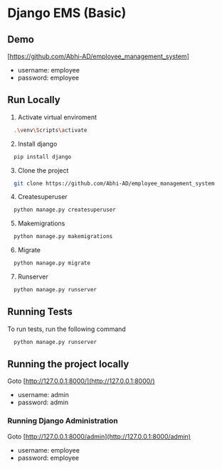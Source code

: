 
# Django EMS (Basic)



## Demo
[https://github.com/Abhi-AD/employee_management_system]

- username: employee
- password: employee

## Run Locally


  1. Activate virtual enviroment

```bash
  .\venv\Scripts\activate
```

  2. Install django
```bash
  pip install django
```

  3. Clone the project

```bash
  git clone https://github.com/Abhi-AD/employee_management_system
```
  4. Createsuperuser

```bash
  python manage.py createsuperuser
```
  5. Makemigrations

```bash
  python manage.py makemigrations
```
   6. Migrate

```bash
  python manage.py migrate
```
  7. Runserver
```bash
  python manage.py runserver
```

## Running Tests

To run tests, run the following command

```bash
  python manage.py runserver
```

## Running the project locally

Goto [http://127.0.0.1:8000/](http://127.0.0.1:8000/)
- username: admin
- password: admin

### Running Django Administration

Goto [http://127.0.0.1:8000/admin](http://127.0.0.1:8000/admin)
- username: employee
- password: employee
  
